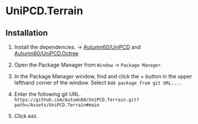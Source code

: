 # UniPCD.Terrain

## Installation

1. Install the dependencies. -> [Autumn60/UniPCD](https://github.com/Autumn60/UniPCD) and [Autumn60/UniPCD.Octree](https://github.com/Autumn60/UniPCD.Octree)
2. Open the Package Manager from `Window` -> `Package Manager`.
3. In the Package Manager window, find and click the + button in the upper lefthand corner of the window. Select `Add package from git URL....`

4. Enter the following git URL.
    `https://github.com/Autumn60/UniPCD.Terrain.git?path=/Assets/UniPCD.Terrain#main`
5. Click `Add`.

